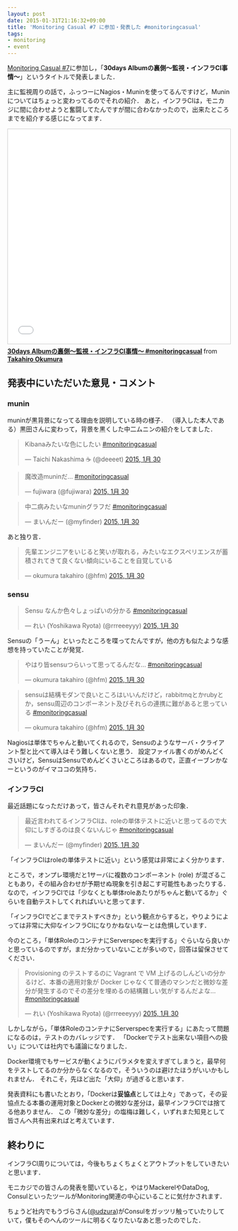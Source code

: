 ```yaml
---
layout: post
date: 2015-01-31T21:16:32+09:00
title: 'Monitoring Casual #7 に参加・発表した #monitoringcasual'
tags:
- monitoring
- event
---
```

[Monitoring Casual #7](http://www.zusaar.com/event/9807003 )に参加し，「**30days Albumの裏側〜監視・インフラCI事情〜**」というタイトルで発表しました．

主に監視周りの話で，ふっつーにNagios・Muninを使ってるんですけど，Muninについてはちょっと変わってるのでそれの紹介．
あと，インフラCIは，モニカジに間に合わせようと奮闘してたんですが間に合わなかったので，出来たところまでを紹介する感じになってます．

<iframe src="//www.slideshare.net/slideshow/embed_code/key/fzYxdlP8ucZ2Pe" width="595" height="485" frameborder="0" marginwidth="0" marginheight="0" scrolling="no" style="border:1px solid #CCC; border-width:1px; margin-bottom:5px; max-width: 100%;" allowfullscreen> </iframe> <div style="margin-bottom:5px"> <strong> <a href="//www.slideshare.net/hifumis/20150128-monitoringcasual7hfm" title="30days Albumの裏側〜監視・インフラCI事情〜 #monitoringcasual" target="_blank">30days Albumの裏側〜監視・インフラCI事情〜 #monitoringcasual</a> </strong> from <strong><a href="//www.slideshare.net/hifumis" target="_blank">Takahiro Okumura</a></strong> </div>

## 発表中にいただいた意見・コメント

### munin

muninが黒背景になってる理由を説明している時の様子．
（導入した本人である）黒田さんに変わって，背景を黒くした中二ムニンの紹介をしてました．

<blockquote class="twitter-tweet" lang="ja"><p lang="ja" dir="ltr">Kibanaみたいな色にしたい <a href="https://twitter.com/hashtag/monitoringcasual?src=hash">#monitoringcasual</a></p>&mdash; Taichi Nakashima ☕️ (@deeeet) <a href="https://twitter.com/deeeet/status/561122079009804288">2015, 1月 30</a></blockquote>
<script async src="//platform.twitter.com/widgets.js" charset="utf-8"></script>

<blockquote class="twitter-tweet" lang="ja"><p lang="ja" dir="ltr">魔改造muninだ… <a href="https://twitter.com/hashtag/monitoringcasual?src=hash">#monitoringcasual</a></p>&mdash; fujiwara (@fujiwara) <a href="https://twitter.com/fujiwara/status/561122094872662016">2015, 1月 30</a></blockquote>

<blockquote class="twitter-tweet" lang="ja"><p lang="ja" dir="ltr">中二病みたいなmuninグラフだ <a href="https://twitter.com/hashtag/monitoringcasual?src=hash">#monitoringcasual</a></p>&mdash; まいんだー (@myfinder) <a href="https://twitter.com/myfinder/status/561122323827159040">2015, 1月 30</a></blockquote>

あと独り言．

<blockquote class="twitter-tweet" lang="ja"><p lang="ja" dir="ltr">先輩エンジニアをいじると笑いが取れる，みたいなエクスペリエンスが蓄積されてきて良くない傾向にいることを自覚している</p>&mdash; okumura takahiro (@hfm) <a href="https://twitter.com/hfm/status/561129902766690304">2015, 1月 30</a></blockquote>

### sensu

<blockquote class="twitter-tweet" lang="ja"><p lang="ja" dir="ltr">Sensu なんか色々しょっぱいの分かる <a href="https://twitter.com/hashtag/monitoringcasual?src=hash">#monitoringcasual</a></p>&mdash; れい (Yoshikawa Ryota) (@rrreeeyyy) <a href="https://twitter.com/rrreeeyyy/status/561123239728918529">2015, 1月 30</a></blockquote>

Sensuの「うーん」といったところを喋ってたんですが，他の方も似たような感想を持っていたことが発覚．

<blockquote class="twitter-tweet" lang="ja"><p lang="ja" dir="ltr">やはり皆sensuつらいって思ってるんだな… <a href="https://twitter.com/hashtag/monitoringcasual?src=hash">#monitoringcasual</a></p>&mdash; okumura takahiro (@hfm) <a href="https://twitter.com/hfm/status/561146303778791427">2015, 1月 30</a></blockquote>

<blockquote class="twitter-tweet" lang="ja"><p lang="ja" dir="ltr">sensuは結構モダンで良いところはいいんだけど，rabbitmqとかrubyとか，sensu周辺のコンポーネント及びそれらの連携に難があると思っている <a href="https://twitter.com/hashtag/monitoringcasual?src=hash">#monitoringcasual</a></p>&mdash; okumura takahiro (@hfm) <a href="https://twitter.com/hfm/status/561146480606445568">2015, 1月 30</a></blockquote>

Nagiosは単体でちゃんと動いてくれるので，Sensuのようなサーバ・クライアント型と比べて導入はそう難しくないと思う．
設定ファイル書くのがめんどくさいけど，SensuはSensuでめんどくさいところはあるので，正直イーブンかなーというのがイマココの気持ち．

### インフラCI

最近話題になっただけあって，皆さんそれぞれ意見があった印象．

<blockquote class="twitter-tweet" lang="ja"><p lang="ja" dir="ltr">最近言われてるインフラCIは、roleの単体テストに近いと思ってるので大仰にしすぎるのは良くないんじゃ <a href="https://twitter.com/hashtag/monitoringcasual?src=hash">#monitoringcasual</a></p>&mdash; まいんだー (@myfinder) <a href="https://twitter.com/myfinder/status/561123390342180864">2015, 1月 30</a></blockquote>

「インフラCIはroleの単体テストに近い」という感覚は非常によく分かります．

ところで，オンプレ環境だと1サーバに複数のコンポーネント (role) が混ざることもあり，その組み合わせが予期せぬ現象を引き起こす可能性もあったりする．
なので，インフラCIでは「少なくとも単体roleあたりがちゃんと動いてるか」ぐらいを自動テストしてくれればいいと思ってます．

「インフラCIでどこまでテストすべきか」という観点からすると，やりようによっては非常に大仰なインフラCIになりかねないなーとは危惧しています．

今のところ，「単体RoleのコンテナにServerspecを実行する」ぐらいなら良いかと思っているのですが，まだ分かっていないことが多いので，回答は留保させてください．

<blockquote class="twitter-tweet" lang="ja"><p lang="ja" dir="ltr">Provisioning のテストするのに Vagrant で VM 上げるのしんどいの分かるけど、本番の適用対象が Docker じゃなくて普通のマシンだと微妙な差分が発生するのでその差分を埋めるの結構難しい気がするんだよな… <a href="https://twitter.com/hashtag/monitoringcasual?src=hash">#monitoringcasual</a></p>&mdash; れい (Yoshikawa Ryota) (@rrreeeyyy) <a href="https://twitter.com/rrreeeyyy/status/561124187910062082">2015, 1月 30</a></blockquote>

しかしながら，「単体RoleのコンテナにServerspecを実行する」にあたって問題になるのは，テストのカバレッジです．
「Dockerでテスト出来ない項目への扱い」については社内でも議論になりました．

Docker環境でもサービスが動くようにパラメタを変えすぎてしまうと，最早何をテストしてるのか分からなくなるので，そういうのは避けたほうがいいかもしれません．
それこそ，先ほど出た「大仰」が過ぎると思います．

発表資料にも書いたとおり，「Dockerは**妥協点**としては上々」であって，その妥協点たる本番の運用対象とDockerとの微妙な差分は，最早インフラCIでは捨てる他ありません．
この「微妙な差分」の塩梅は難しく，いずれまた知見として皆さんへ共有出来ればと考えています．

## 終わりに

インフラCI周りについては，今後もちょくちょくとアウトプットをしていきたいと思います．

モニカジでの皆さんの発表を聞いていると，やはりMackerelやDataDog, ConsulといったツールがMonitoring関連の中心にいることに気付かされます．

ちょうど社内でもうづらさん([@udzura](https://twitter.com/udzura))がConsulをガッツリ触っていたりしていて，僕もそのへんのツールに明るくなりたいなあと思ったのでした．
